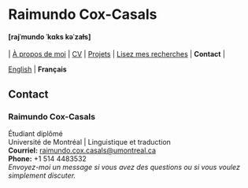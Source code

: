 # Raimundo Cox-Casals
#### [rajˈmundo ˈkɑks kəˈzaɫs]

| [À propos de moi](LISMOI.md) | [CV](cvfr.md) | [Projets](projectsfr.md) | [Lisez mes recherches](papersfr.md) | **Contact** | 

[English](../contact.md) \| **Français**

## Contact
### Raimundo Cox-Casals
Étudiant diplômé  
Université de Montréal | Linguistique et traduction  
**Courriel:** raimundo.cox.casals@umontreal.ca  
**Phone:** +1 514 4483532  
_Envoyez-moi un message si vous avez des questions ou si vous voulez simplement discuter._

